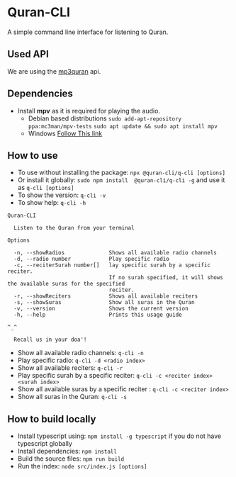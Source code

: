 # Quran-CLI
A simple command line interface for listening to Quran.
## Used API
We are using the [mp3quran](https://mp3quran.net/eng/api) api.
## Dependencies
- Install **mpv** as it is required for playing the audio.
  - Debian based distributions
`sudo add-apt-repository ppa:mc3man/mpv-tests`
`sudo apt update && sudo apt install mpv`
  - Windows
[Follow This link](https://mpv.io/installation/#:~:text=master%20is%20recommended.-,Windows,-All%20binary%20packages)


## How to use
- To use without installing the package: `npx @quran-cli/q-cli [options]`
- Or install it globally: `sudo npm install  @quran-cli/q-cli -g` and use it as `q-cli [options]`
- To show the version: `q-cli -v`
- To show help: `q-cli -h`
```
Quran-CLI

  Listen to the Quran from your terminal 

Options

  -n, --showRadios              Shows all available radio channels                                            
  -d, --radio number            Play specific radio                                                           
  -c, --reciterSurah number[]   lay specific surah by a specific reciter.                                     
                                If no surah specified, it will shows the available suras for the specified    
                                reciter.                                                                      
  -r, --showReciters            Shows all available reciters                                                  
  -s, --showSuras               Show all suras in the Quran                                                   
  -v, --version                 Shows the current version                                                     
  -h, --help                    Prints this usage guide                                                       

^_^

  Recall us in your doa'!  
```
- Show all available radio channels: `q-cli -n`
- Play specific radio: `q-cli -d <radio index>`
- Show all available reciters: `q-cli -r`
- Play specific surah by a specific reciter: `q-cli -c <reciter index>  <surah index>`
- Show all available suras by a specific reciter : `q-cli -c <reciter index>`
- Show all suras in the Quran: `q-cli -s`

## How to build locally
- Install typescript using: `npm install -g typescript` if you do not have typescript globally
- Install dependencies: `npm install`
- Build the source files: `npm run build`
- Run the index: `node src/index.js [options]`